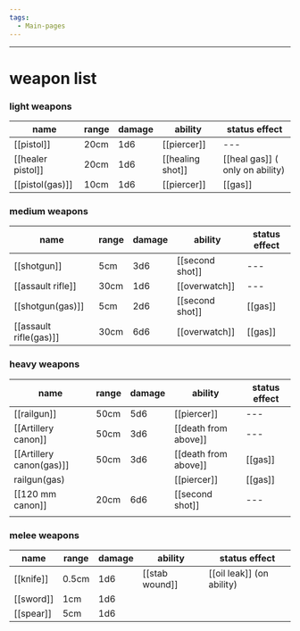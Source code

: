 ```yaml
---
tags:
  - Main-pages
---
```

---

# **weapon list**

### light weapons

| name              | range | damage | ability          | status effect                   |
| ----------------- | ----- | ------ | ---------------- | ------------------------------- |
| [[pistol]]        | 20cm  | 1d6    | [[piercer]]      | ---                             |
| [[healer pistol]] | 20cm  | 1d6    | [[healing shot]] | [[heal gas]] ( only on ability) |
| [[pistol(gas)]]   | 10cm  | 1d6    | [[piercer]]      | [[gas]]                         |

### medium weapons

| name                   | range | damage | ability          | status effect |
| ---------------------- | ----- | ------ | ---------------- | ------------- |
| [[shotgun]]            | 5cm   | 3d6    | [[second shot]] | ---           |
| [[assault rifle]]      | 30cm  | 1d6    | [[overwatch]]    | ---           |
| [[shotgun(gas)]]       | 5cm   | 2d6    | [[second shot]] | [[gas]]       |
| [[assault rifle(gas)]] | 30cm  | 6d6    | [[overwatch]]    | [[gas]]       |

### heavy weapons 

| name                     | range | damage | ability              | status effect |
| ------------------------ | ----- | ------ | -------------------- | ------------- |
| [[railgun]]              | 50cm  | 5d6    | [[piercer]]          | ---           |
| [[Artillery canon]]      | 50cm  | 3d6    | [[death from above]] | ---           |
| [[Artillery canon(gas)]] | 50cm  | 3d6    | [[death from above]] | [[gas]]       |
| railgun(gas)             |       |        | [[piercer]]          | [[gas]]       |
| [[120 mm canon]]         | 20cm  | 6d6    | [[second shot]]      | ---           |
|                          |       |        |                      |               |

### melee weapons

| name      | range | damage | ability        | status effect             |
| --------- | ----- | ------ | -------------- | ------------------------- |
| [[knife]] | 0.5cm | 1d6    | [[stab wound]] | [[oil leak]] (on ability) |
| [[sword]] | 1cm   | 1d6    |                |                           |
| [[spear]] | 5cm   | 1d6    |                |                           |
